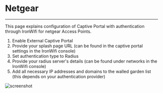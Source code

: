 # **Netgear**

---

This page explains configuration of Captive Portal with authentication through IronWifi for netgear Access Points.

1. Enable External Captive Portal
2. Provide your splash page URL (can be found in the captive portal settings in the IronWifi console)
3. Set authentication type to Radius
4. Provide your radius server's details (can be found under networks in the IronWifi console)
5. Add all necessary IP addresses and domains to the walled garden list (this depends on your authentication provider)

![screenshot](https://raw.githubusercontent.com/IronWifi/docs/master/configuration-guides/netgear/netgear.png)
